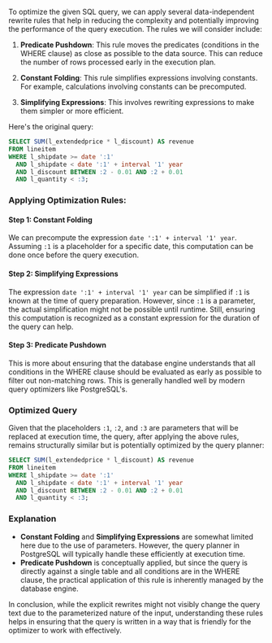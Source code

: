 To optimize the given SQL query, we can apply several data-independent rewrite rules that help in reducing the complexity and potentially improving the performance of the query execution. The rules we will consider include:

1. **Predicate Pushdown**: This rule moves the predicates (conditions in the WHERE clause) as close as possible to the data source. This can reduce the number of rows processed early in the execution plan.

2. **Constant Folding**: This rule simplifies expressions involving constants. For example, calculations involving constants can be precomputed.

3. **Simplifying Expressions**: This involves rewriting expressions to make them simpler or more efficient.

Here's the original query:
```sql
SELECT SUM(l_extendedprice * l_discount) AS revenue
FROM lineitem
WHERE l_shipdate >= date ':1'
  AND l_shipdate < date ':1' + interval '1' year
  AND l_discount BETWEEN :2 - 0.01 AND :2 + 0.01
  AND l_quantity < :3;
```

### Applying Optimization Rules:

#### Step 1: Constant Folding
We can precompute the expression `date ':1' + interval '1' year`. Assuming `:1` is a placeholder for a specific date, this computation can be done once before the query execution.

#### Step 2: Simplifying Expressions
The expression `date ':1' + interval '1' year` can be simplified if `:1` is known at the time of query preparation. However, since `:1` is a parameter, the actual simplification might not be possible until runtime. Still, ensuring this computation is recognized as a constant expression for the duration of the query can help.

#### Step 3: Predicate Pushdown
This is more about ensuring that the database engine understands that all conditions in the WHERE clause should be evaluated as early as possible to filter out non-matching rows. This is generally handled well by modern query optimizers like PostgreSQL's.

### Optimized Query
Given that the placeholders `:1`, `:2`, and `:3` are parameters that will be replaced at execution time, the query, after applying the above rules, remains structurally similar but is potentially optimized by the query planner:

```sql
SELECT SUM(l_extendedprice * l_discount) AS revenue
FROM lineitem
WHERE l_shipdate >= date ':1'
  AND l_shipdate < date ':1' + interval '1' year
  AND l_discount BETWEEN :2 - 0.01 AND :2 + 0.01
  AND l_quantity < :3;
```

### Explanation
- **Constant Folding** and **Simplifying Expressions** are somewhat limited here due to the use of parameters. However, the query planner in PostgreSQL will typically handle these efficiently at execution time.
- **Predicate Pushdown** is conceptually applied, but since the query is directly against a single table and all conditions are in the WHERE clause, the practical application of this rule is inherently managed by the database engine.

In conclusion, while the explicit rewrites might not visibly change the query text due to the parameterized nature of the input, understanding these rules helps in ensuring that the query is written in a way that is friendly for the optimizer to work with effectively.